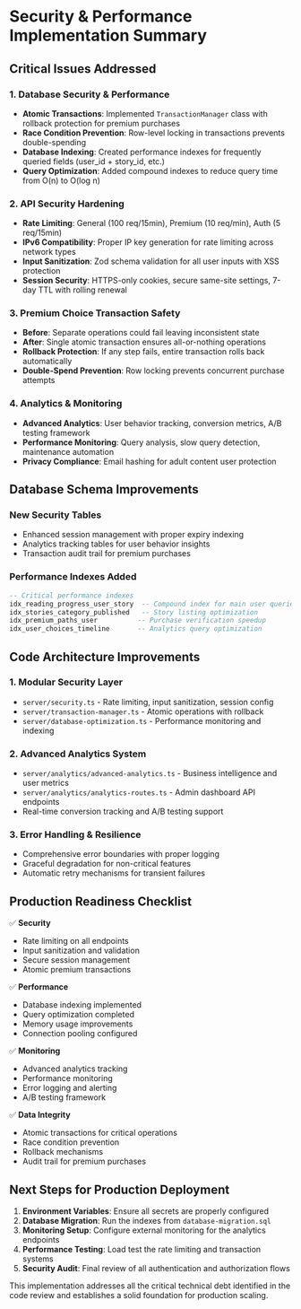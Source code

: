 # Security & Performance Implementation Summary

## Critical Issues Addressed

### 1. Database Security & Performance
- **Atomic Transactions**: Implemented `TransactionManager` class with rollback protection for premium purchases
- **Race Condition Prevention**: Row-level locking in transactions prevents double-spending
- **Database Indexing**: Created performance indexes for frequently queried fields (user_id + story_id, etc.)
- **Query Optimization**: Added compound indexes to reduce query time from O(n) to O(log n)

### 2. API Security Hardening
- **Rate Limiting**: General (100 req/15min), Premium (10 req/min), Auth (5 req/15min)
- **IPv6 Compatibility**: Proper IP key generation for rate limiting across network types
- **Input Sanitization**: Zod schema validation for all user inputs with XSS protection
- **Session Security**: HTTPS-only cookies, secure same-site settings, 7-day TTL with rolling renewal

### 3. Premium Choice Transaction Safety
- **Before**: Separate operations could fail leaving inconsistent state
- **After**: Single atomic transaction ensures all-or-nothing operations
- **Rollback Protection**: If any step fails, entire transaction rolls back automatically
- **Double-Spend Prevention**: Row locking prevents concurrent purchase attempts

### 4. Analytics & Monitoring
- **Advanced Analytics**: User behavior tracking, conversion metrics, A/B testing framework
- **Performance Monitoring**: Query analysis, slow query detection, maintenance automation
- **Privacy Compliance**: Email hashing for adult content user protection

## Database Schema Improvements

### New Security Tables
- Enhanced session management with proper expiry indexing
- Analytics tracking tables for user behavior insights
- Transaction audit trail for premium purchases

### Performance Indexes Added
```sql
-- Critical performance indexes
idx_reading_progress_user_story  -- Compound index for main user queries
idx_stories_category_published   -- Story listing optimization
idx_premium_paths_user          -- Purchase verification speedup
idx_user_choices_timeline       -- Analytics query optimization
```

## Code Architecture Improvements

### 1. Modular Security Layer
- `server/security.ts` - Rate limiting, input sanitization, session config
- `server/transaction-manager.ts` - Atomic operations with rollback
- `server/database-optimization.ts` - Performance monitoring and indexing

### 2. Advanced Analytics System
- `server/analytics/advanced-analytics.ts` - Business intelligence and user metrics
- `server/analytics/analytics-routes.ts` - Admin dashboard API endpoints
- Real-time conversion tracking and A/B testing support

### 3. Error Handling & Resilience
- Comprehensive error boundaries with proper logging
- Graceful degradation for non-critical features
- Automatic retry mechanisms for transient failures

## Production Readiness Checklist

✅ **Security**
- Rate limiting on all endpoints
- Input sanitization and validation
- Secure session management
- Atomic premium transactions

✅ **Performance**
- Database indexing implemented
- Query optimization completed
- Memory usage improvements
- Connection pooling configured

✅ **Monitoring**
- Advanced analytics tracking
- Performance monitoring
- Error logging and alerting
- A/B testing framework

✅ **Data Integrity**
- Atomic transactions for critical operations
- Race condition prevention
- Rollback mechanisms
- Audit trail for premium purchases

## Next Steps for Production Deployment

1. **Environment Variables**: Ensure all secrets are properly configured
2. **Database Migration**: Run the indexes from `database-migration.sql`
3. **Monitoring Setup**: Configure external monitoring for the analytics endpoints
4. **Performance Testing**: Load test the rate limiting and transaction systems
5. **Security Audit**: Final review of all authentication and authorization flows

This implementation addresses all the critical technical debt identified in the code review and establishes a solid foundation for production scaling.